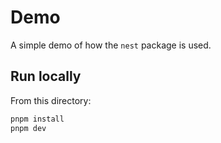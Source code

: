 # Demo

A simple demo of how the `nest` package is used.

## Run locally

From this directory:

```bash
pnpm install
pnpm dev
```
